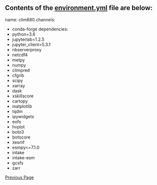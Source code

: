 ## Contents of the [environment.yml](https://github.com/BDavis39/CLIM680/blob/master/environment.yml) file are below:

name: clim680
channels:
  - conda-forge
dependencies:
  - python=3.6
  - jupyterlab=1.2.5
  - jupyter_client=5.3.1
  - nbserverproxy
  - netcdf4
  - metpy
  - numpy
  - climpred
  - cfgrib
  - scipy
  - xarray
  - dask
  - xskillscore
  - cartopy
  - matplotlib
  - tqdm
  - ipywidgets
  - eofs 
  - hvplot
  - boto3
  - botocore
  - xesmf
  - esmpy<=7.1.0
  - intake
  - intake-esm
  - gcsfs
  - zarr

[Previous Page](./)
